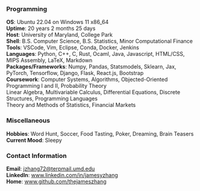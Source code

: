 ### Programming
**OS**: Ubuntu 22.04 on Windows 11 x86_64\
**Uptime**: 20 years 2 months 25 days\
**Host**: University of Maryland, College Park\
**Shell**: B.S. Computer Science, B.S. Statistics, Minor Computational Finance\
**Tools**: VSCode, Vim, Eclipse, Conda, Docker, Jenkins\
**Languages**: Python, C++, C, Rust, Ocaml, Java, Javascript, HTML/CSS, MIPS Assembly, LaTeX, Markdown\
**Packages/Frameworks**: Numpy, Pandas, Statsmodels, Sklearn, Jax, PyTorch, Tensorflow, Django, Flask, React.js, Bootstrap\
**Coursework**: Computer Systems, Algorithms, Objected-Oriented Programming I and II, Probability Theory\
Linear Algebra, Multivariable Calculus, Differential Equations, Discrete Structures, Programming Languages\
Theory and Methods of Statistics, Financial Markets

### Miscellaneous
**Hobbies**: Word Hunt, Soccer, Food Tasting, Poker, Dreaming, Brain Teasers\
**Current Mood**: Sleepy

### Contact Information
**Email**: jzhang72@terpmail.umd.edu \
**LinkedIn**: www.linkedin.com/in/jamesyzhang \
**Home**: www.github.com/thejameszhang
